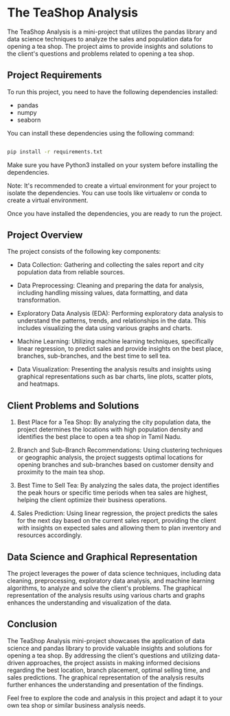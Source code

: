 
# The TeaShop Analysis

The TeaShop Analysis is a mini-project that utilizes the pandas library and data science techniques to analyze the sales and population data for opening a tea shop. The project aims to provide insights and solutions to the client's questions and problems related to opening a tea shop.
## Project Requirements

To run this project, you need to have the following dependencies installed:

- pandas 
- numpy 
- seaborn 

You can install these dependencies using the following command:

```bash

pip install -r requirements.txt

```

Make sure you have Python3 installed on your system before installing the dependencies.

Note: It's recommended to create a virtual environment for your project to isolate the dependencies. You can use tools like virtualenv or conda to create a virtual environment.

Once you have installed the dependencies, you are ready to run the project.
## Project Overview

The project consists of the following key components:

- Data Collection: Gathering and collecting the sales report and city population data from reliable sources.

- Data Preprocessing: Cleaning and preparing the data for analysis, including handling missing values, data formatting, and data transformation.

- Exploratory Data Analysis (EDA): Performing exploratory data analysis to understand the patterns, trends, and relationships in the data. This includes visualizing the data using various graphs and charts.

- Machine Learning: Utilizing machine learning techniques, specifically linear regression, to predict sales and provide insights on the best place, branches, sub-branches, and the best time to sell tea.

- Data Visualization: Presenting the analysis results and insights using graphical representations such as bar charts, line plots, scatter plots, and heatmaps.
## Client Problems and Solutions

1. Best Place for a Tea Shop: By analyzing the city population data, the project determines the locations with high population density and identifies the best place to open a tea shop in Tamil Nadu.

2. Branch and Sub-Branch Recommendations: Using clustering techniques or geographic analysis, the project suggests optimal locations for opening branches and sub-branches based on customer density and proximity to the main tea shop.

3. Best Time to Sell Tea: By analyzing the sales data, the project identifies the peak hours or specific time periods when tea sales are highest, helping the client optimize their business operations.

4. Sales Prediction: Using linear regression, the project predicts the sales for the next day based on the current sales report, providing the client with insights on expected sales and allowing them to plan inventory and resources accordingly.
## Data Science and Graphical Representation

The project leverages the power of data science techniques, including data cleaning, preprocessing, exploratory data analysis, and machine learning algorithms, to analyze and solve the client's problems. The graphical representation of the analysis results using various charts and graphs enhances the understanding and visualization of the data.
## Conclusion

The TeaShop Analysis mini-project showcases the application of data science and pandas library to provide valuable insights and solutions for opening a tea shop. By addressing the client's questions and utilizing data-driven approaches, the project assists in making informed decisions regarding the best location, branch placement, optimal selling time, and sales predictions. The graphical representation of the analysis results further enhances the understanding and presentation of the findings.

Feel free to explore the code and analysis in this project and adapt it to your own tea shop or similar business analysis needs.